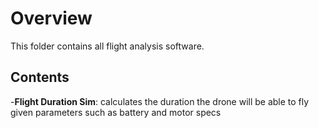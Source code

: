 # Overview
This folder contains all flight analysis software.

## Contents
-**Flight Duration Sim**: calculates the duration the drone will be able to fly given parameters such as battery and motor specs
